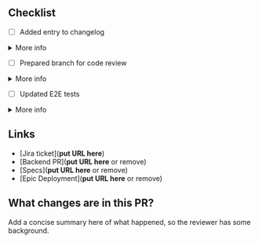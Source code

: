 ## Checklist
- [ ] Added entry to changelog
<details>
<summary>More info</summary>
Add a concise line to the 'Next release' section of the changelog (docs/README.md) so people other than developers can understand what has changed where. E.g. 'Added an error message to the project name field of the project edit form (Admin > Projects > Edit)'.
</details>

- [ ] Prepared branch for code review 
<details>
<summary>More info</summary>
Reviewed code to reduce unnecessary back and forth (removal of console.log, comments, ...)? Added comments to clarify code, emphasize what to pay attention to, etc.?
</details> 

- [ ] Updated E2E tests 
<details>
<summary>More info</summary>
Sometimes it can be more efficient to update E2E tests after CI has run them. If you know which ones to update, go ahead! E2E template cl2-back: docker-compose run --rm web bundle exec rake cl2_back:create_tenant[localhost,e2etests_template]
</details>

## Links
- [Jira ticket](**put URL here**)
- [Backend PR](**put URL here** or remove)
- [Specs](**put URL here** or remove)
- [Epic Deployment](**put URL here** or remove)

##  What changes are in this PR?

Add a concise summary here of what happened, so the reviewer has some background.

